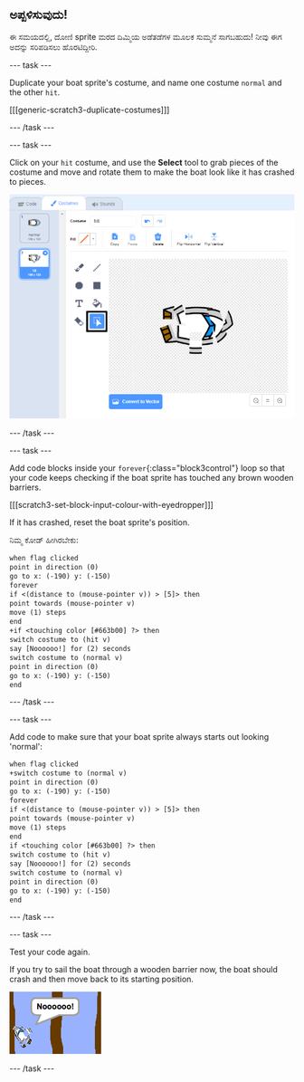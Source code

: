 ## ಅಪ್ಪಳಿಸುವುದು!

ಈ ಸಮಯದಲ್ಲಿ, ದೋಣಿ sprite ಮರದ ದಿಮ್ಮಿಯ ಅಡೆತಡೆಗಳ ಮೂಲಕ ಸುಮ್ಮನೆ ಸಾಗಬಹುದು! ನೀವು ಈಗ ಅದನ್ನು ಸರಿಪಡಿಸಲು ಹೊರಟಿದ್ದೀರಿ.

\--- task \---

Duplicate your boat sprite's costume, and name one costume `normal` and the other `hit`.

[[[generic-scratch3-duplicate-costumes]]]

\--- /task \---

\--- task \---

Click on your `hit` costume, and use the **Select** tool to grab pieces of the costume and move and rotate them to make the boat look like it has crashed to pieces.

![ಸ್ಕ್ರೀನ್‍ಶಾಟ್](images/boat-hit-costume-annotated.png)

\--- /task \---

\--- task \---

Add code blocks inside your `forever`{:class="block3control"} loop so that your code keeps checking if the boat sprite has touched any brown wooden barriers.

[[[scratch3-set-block-input-colour-with-eyedropper]]]

If it has crashed, reset the boat sprite's position.

ನಿಮ್ಮ ಕೋಡ್ ಹೀಗಿರಬೇಕು:

```blocks3
when flag clicked
point in direction (0)
go to x: (-190) y: (-150)
forever
if <(distance to (mouse-pointer v)) > [5]> then
point towards (mouse-pointer v)
move (1) steps
end
+if <touching color [#663b00] ?> then
switch costume to (hit v)
say [Noooooo!] for (2) seconds
switch costume to (normal v)
point in direction (0)
go to x: (-190) y: (-150)
end
```

\--- /task \---

\--- task \---

Add code to make sure that your boat sprite always starts out looking 'normal':

```blocks3
when flag clicked
+switch costume to (normal v)
point in direction (0)
go to x: (-190) y: (-150)
forever
if <(distance to (mouse-pointer v)) > [5]> then
point towards (mouse-pointer v)
move (1) steps
end
if <touching color [#663b00] ?> then
switch costume to (hit v)
say [Noooooo!] for (2) seconds
switch costume to (normal v)
point in direction (0)
go to x: (-190) y: (-150)
end
```

\--- /task \---

\--- task \---

Test your code again.

If you try to sail the boat through a wooden barrier now, the boat should crash and then move back to its starting position.

![ಸ್ಕ್ರೀನ್‍ಶಾಟ್](images/boat-crash.png)

\--- /task \---